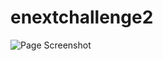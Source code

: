 # enextchallenge2

![Page Screenshot](https://github.com/IgNog93/enext_challenge2/blob/master/screenshot.jpg "This is a screenshot of the challenge")
